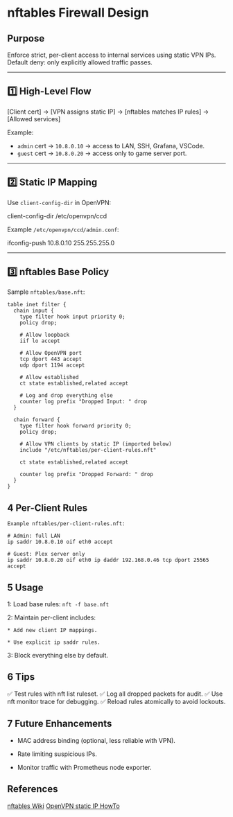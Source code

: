 # nftables Firewall Design

## Purpose
Enforce strict, per-client access to internal services using static VPN IPs.  
Default deny: only explicitly allowed traffic passes.

---

## 1️⃣ High-Level Flow
[Client cert] → [VPN assigns static IP] → [nftables matches IP rules] → [Allowed services]

Example:
- `admin` cert → `10.8.0.10` → access to LAN, SSH, Grafana, VSCode.
- `guest` cert → `10.8.0.20` → access only to game server port.

---

## 2️⃣ Static IP Mapping
Use `client-config-dir` in OpenVPN:

client-config-dir /etc/openvpn/ccd

Example `/etc/openvpn/ccd/admin.conf`:

ifconfig-push 10.8.0.10 255.255.255.0

---

## 3️⃣ nftables Base Policy

Sample `nftables/base.nft`:
```nft
table inet filter {
  chain input {
    type filter hook input priority 0;
    policy drop;

    # Allow loopback
    iif lo accept

    # Allow OpenVPN port
    tcp dport 443 accept
    udp dport 1194 accept

    # Allow established
    ct state established,related accept

    # Log and drop everything else
    counter log prefix "Dropped Input: " drop
  }

  chain forward {
    type filter hook forward priority 0;
    policy drop;

    # Allow VPN clients by static IP (imported below)
    include "/etc/nftables/per-client-rules.nft"

    ct state established,related accept

    counter log prefix "Dropped Forward: " drop
  }
}
```

## 4 Per-Client Rules
```nft
Example nftables/per-client-rules.nft:

# Admin: full LAN
ip saddr 10.8.0.10 oif eth0 accept

# Guest: Plex server only
ip saddr 10.8.0.20 oif eth0 ip daddr 192.168.0.46 tcp dport 25565 accept
```


## 5 Usage

1: Load base rules:
``` nft -f base.nft ```

2: Maintain per-client includes:

    * Add new client IP mappings.

    * Use explicit ip saddr rules.

3: Block everything else by default.

## 6 Tips
✅ Test rules with nft list ruleset.
✅ Log all dropped packets for audit.
✅ Use nft monitor trace for debugging.
✅ Reload rules atomically to avoid lockouts.

## 7 Future Enhancements
* MAC address binding (optional, less reliable with VPN).

* Rate limiting suspicious IPs.

* Monitor traffic with Prometheus node exporter.

## References
[nftables Wiki](https://wiki.nftables.org)
[OpenVPN static IP HowTo](https://community.openvpn.net/openvpn/wiki/Concepts-CCD)

